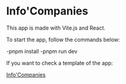 # Info'Companies

This app is made with Vite.js and React.

To start the app, follow the commands below: 

-pnpm install
-pnpm run dev

If you want to check a template of the app:

[Info'Companies](https://infocompanies.netlify.app/)
